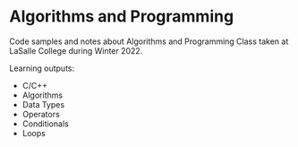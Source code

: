# Algorithms and Programming  

Code samples and notes about Algorithms and Programming Class taken at LaSalle College during Winter 2022.

Learning outputs:
- C/C++
- Algorithms
- Data Types
- Operators
- Conditionals
- Loops